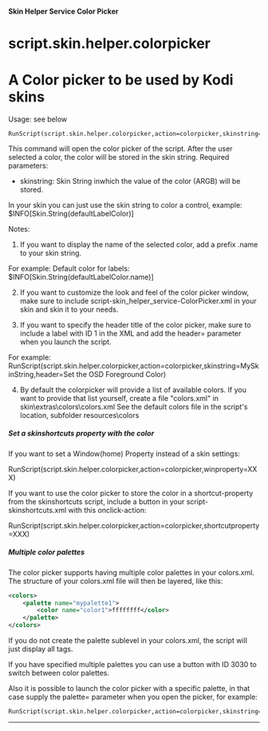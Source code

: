 #### Skin Helper Service Color Picker
# script.skin.helper.colorpicker
# A Color picker to be used by Kodi skins

Usage: see below


```
RunScript(script.skin.helper.colorpicker,action=colorpicker,skinstring=XXX)
```
This command will open the color picker of the script. After the user selected a color, the color will be stored in the skin string. Required parameters:
- skinstring: Skin String inwhich the value of the color (ARGB) will be stored.

In your skin you can just use the skin string to color a control, example: <textcolor>$INFO[Skin.String(defaultLabelColor)]</textcolor>

Notes:


1) If you want to display the name of the selected color, add a prefix .name to your skin string.

For example: <label>Default color for labels: $INFO[Skin.String(defaultLabelColor.name)]</label>

2) If you want to customize the look and feel of the color picker window, 
make sure to include script-skin_helper_service-ColorPicker.xml in your skin and skin it to your needs.

3) If you want to specify the header title of the color picker, 
make sure to include a label with ID 1 in the XML and add the header= parameter when you launch the script.

For example: RunScript(script.skin.helper.colorpicker,action=colorpicker,skinstring=MySkinString,header=Set the OSD Foreground Color)

4) By default the colorpicker will provide a list of available colors.
If you want to provide that list yourself, create a file "colors.xml" in skin\extras\colors\colors.xml
See the default colors file in the script's location, subfolder resources\colors




##### Set a skinshortcuts property with the color
If you want to set a Window(home) Property instead of a skin settings:

RunScript(script.skin.helper.colorpicker,action=colorpicker,winproperty=XXX)

If you want to use the color picker to store the color in a shortcut-property from the skinshortcuts script, 
include a button in your script-skinshortcuts.xml with this onclick-action:

RunScript(script.skin.helper.colorpicker,action=colorpicker,shortcutproperty=XXX)


##### Multiple color palettes
The color picker supports having multiple color palettes in your colors.xml.
The structure of your colors.xml file will then be layered, like this:

```xml
<colors>
    <palette name="mypalette1">
        <color name="color1">ffffffff</color>
    </palette>
</colors>
```

If you do not create the palette sublevel in your colors.xml, the script will just display all <color> tags.

If you have specified multiple palettes you can use a button with ID 3030 to switch between color palettes.

Also it is possible to launch the color picker with a specific palette, in that case supply the palette= parameter when you open the picker, for example:

```
RunScript(script.skin.helper.colorpicker,action=colorpicker,skinstring=MySkinString,palette=mypalette1)
```
________________________________________________________________________________________________________
